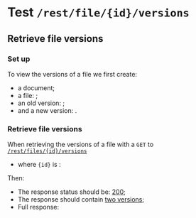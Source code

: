 # Test `/rest/file/{id}/versions`

## Retrieve file versions

### Set up

[ ](- "#docId=createDocument()")
[ ](- "#fileId=createFile(#docId)")
[ ](- "#oldVersionId=createVersion(#fileId)")
[ ](- "#newVersionId=createVersion(#fileId)")

To view the versions of a file we first create: 
  
  - a document;
  - a file: [ ](- "c:echo=#fileId");
  - an old version: [ ](- "c:echo=#oldVersionId");
  - and a new version: [ ](- "c:echo=#newVersionId").

### Retrieve file versions
When retrieving the versions of a file with a `GET` to [`/rest/files/{id}/versions`](- "#getEndpoint") 

 - where `{id}` is [ ](- "c:echo=#fileId"):

[ ](- "#retrieveResult=retrieve(#getEndpoint, #fileId)")

Then:

 - The response status should be: [200](- "?=#retrieveResult.status");
 - The response should contain [two versions](- "?=#retrieveResult.twoVersions");
 - Full response:

[ ](- "ext:embed=#retrieveResult.body")


